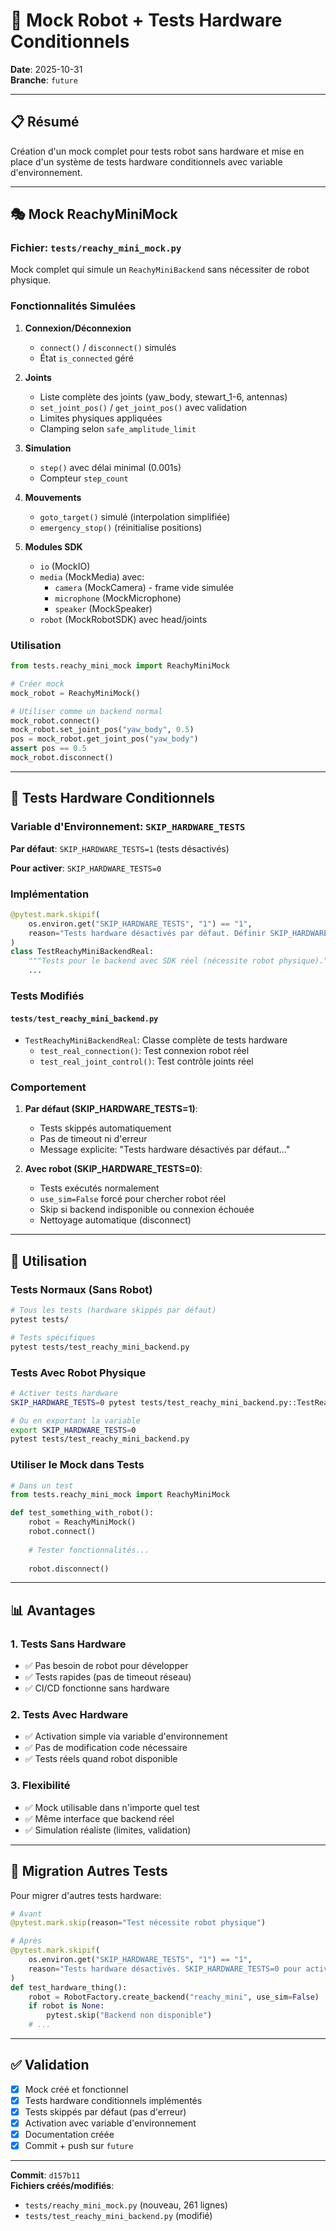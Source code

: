 # 🤖 Mock Robot + Tests Hardware Conditionnels

**Date**: 2025-10-31  
**Branche**: `future`

---

## 📋 Résumé

Création d'un mock complet pour tests robot sans hardware et mise en place d'un système de tests hardware conditionnels avec variable d'environnement.

---

## 🎭 Mock ReachyMiniMock

### Fichier: `tests/reachy_mini_mock.py`

Mock complet qui simule un `ReachyMiniBackend` sans nécessiter de robot physique.

### Fonctionnalités Simulées

1. **Connexion/Déconnexion**
   - `connect()` / `disconnect()` simulés
   - État `is_connected` géré

2. **Joints**
   - Liste complète des joints (yaw_body, stewart_1-6, antennas)
   - `set_joint_pos()` / `get_joint_pos()` avec validation
   - Limites physiques appliquées
   - Clamping selon `safe_amplitude_limit`

3. **Simulation**
   - `step()` avec délai minimal (0.001s)
   - Compteur `step_count`

4. **Mouvements**
   - `goto_target()` simulé (interpolation simplifiée)
   - `emergency_stop()` (réinitialise positions)

5. **Modules SDK**
   - `io` (MockIO)
   - `media` (MockMedia) avec:
     - `camera` (MockCamera) - frame vide simulée
     - `microphone` (MockMicrophone)
     - `speaker` (MockSpeaker)
   - `robot` (MockRobotSDK) avec head/joints

### Utilisation

```python
from tests.reachy_mini_mock import ReachyMiniMock

# Créer mock
mock_robot = ReachyMiniMock()

# Utiliser comme un backend normal
mock_robot.connect()
mock_robot.set_joint_pos("yaw_body", 0.5)
pos = mock_robot.get_joint_pos("yaw_body")
assert pos == 0.5
mock_robot.disconnect()
```

---

## 🔧 Tests Hardware Conditionnels

### Variable d'Environnement: `SKIP_HARDWARE_TESTS`

**Par défaut**: `SKIP_HARDWARE_TESTS=1` (tests désactivés)

**Pour activer**: `SKIP_HARDWARE_TESTS=0`

### Implémentation

```python
@pytest.mark.skipif(
    os.environ.get("SKIP_HARDWARE_TESTS", "1") == "1",
    reason="Tests hardware désactivés par défaut. Définir SKIP_HARDWARE_TESTS=0 pour activer",
)
class TestReachyMiniBackendReal:
    """Tests pour le backend avec SDK réel (nécessite robot physique)."""
    ...
```

### Tests Modifiés

#### `tests/test_reachy_mini_backend.py`

- `TestReachyMiniBackendReal`: Classe complète de tests hardware
  - `test_real_connection()`: Test connexion robot réel
  - `test_real_joint_control()`: Test contrôle joints réel

### Comportement

1. **Par défaut (SKIP_HARDWARE_TESTS=1)**:
   - Tests skippés automatiquement
   - Pas de timeout ni d'erreur
   - Message explicite: "Tests hardware désactivés par défaut..."

2. **Avec robot (SKIP_HARDWARE_TESTS=0)**:
   - Tests exécutés normalement
   - `use_sim=False` forcé pour chercher robot réel
   - Skip si backend indisponible ou connexion échouée
   - Nettoyage automatique (disconnect)

---

## 🚀 Utilisation

### Tests Normaux (Sans Robot)

```bash
# Tous les tests (hardware skippés par défaut)
pytest tests/

# Tests spécifiques
pytest tests/test_reachy_mini_backend.py
```

### Tests Avec Robot Physique

```bash
# Activer tests hardware
SKIP_HARDWARE_TESTS=0 pytest tests/test_reachy_mini_backend.py::TestReachyMiniBackendReal

# Ou en exportant la variable
export SKIP_HARDWARE_TESTS=0
pytest tests/test_reachy_mini_backend.py
```

### Utiliser le Mock dans Tests

```python
# Dans un test
from tests.reachy_mini_mock import ReachyMiniMock

def test_something_with_robot():
    robot = ReachyMiniMock()
    robot.connect()
    
    # Tester fonctionnalités...
    
    robot.disconnect()
```

---

## 📊 Avantages

### 1. Tests Sans Hardware
- ✅ Pas besoin de robot pour développer
- ✅ Tests rapides (pas de timeout réseau)
- ✅ CI/CD fonctionne sans hardware

### 2. Tests Avec Hardware
- ✅ Activation simple via variable d'environnement
- ✅ Pas de modification code nécessaire
- ✅ Tests réels quand robot disponible

### 3. Flexibilité
- ✅ Mock utilisable dans n'importe quel test
- ✅ Même interface que backend réel
- ✅ Simulation réaliste (limites, validation)

---

## 🔄 Migration Autres Tests

Pour migrer d'autres tests hardware:

```python
# Avant
@pytest.mark.skip(reason="Test nécessite robot physique")

# Après
@pytest.mark.skipif(
    os.environ.get("SKIP_HARDWARE_TESTS", "1") == "1",
    reason="Tests hardware désactivés. SKIP_HARDWARE_TESTS=0 pour activer",
)
def test_hardware_thing():
    robot = RobotFactory.create_backend("reachy_mini", use_sim=False)
    if robot is None:
        pytest.skip("Backend non disponible")
    # ...
```

---

## ✅ Validation

- [x] Mock créé et fonctionnel
- [x] Tests hardware conditionnels implémentés
- [x] Tests skippés par défaut (pas d'erreur)
- [x] Activation avec variable d'environnement
- [x] Documentation créée
- [x] Commit + push sur `future`

---

**Commit**: `d157b11`  
**Fichiers créés/modifiés**:
- `tests/reachy_mini_mock.py` (nouveau, 261 lignes)
- `tests/test_reachy_mini_backend.py` (modifié)

